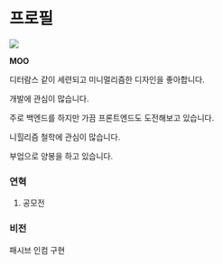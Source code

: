 # 프로필

![](/images/IMG_6982.png)

**MOO**

디터람스 같이 세련되고 미니멀리즘한 디자인을 좋아합니다.

개발에 관심이 많습니다. 

주로 백엔드를 하지만 가끔 프론트엔드도 도전해보고 있습니다.

니힐리즘 철학에 관심이 많습니다.

부업으로 양봉을 하고 있습니다. 


### 연혁

1. 공모전

### 비전

패시브 인컴 구현
